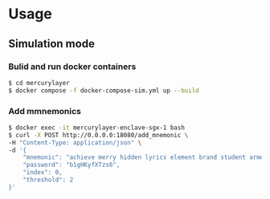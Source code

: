 # Usage

## Simulation mode

### Bulid and run docker containers

```bash
$ cd mercurylayer
$ docker compose -f docker-compose-sim.yml up --build
```
### Add mmnemonics

```bash
$ docker exec -it mercurylayer-enclave-sgx-1 bash
$ curl -X POST http://0.0.0.0:18080/add_mnemonic \
-H "Content-Type: application/json" \
-d '{
    "mnemonic": "achieve merry hidden lyrics element brand student armed dismiss vague fury avocado grief crazy garlic gallery blur spider bag bless motor crawl surround copper",
    "password": "b1gHKyfXTzs6",
    "index": 0,
    "threshold": 2
}'
```